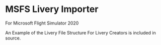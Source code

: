 # MSFS Livery Importer
For Microsoft Flight Simulator 2020

An Example of the Livery File Structure For Livery Creators is included in source.
